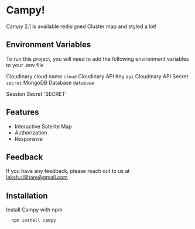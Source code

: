 # Campy!
Campy 2.1 is available redisigned Cluster map and styled a lot!


## Environment Variables

To run this project, you will need to add the following environment variables to your .env file

Cloudinary cloud name
`cloud` 
Cloudinary API Key
`api`
Cloudinary API Secret 
`secret`
MongoDB Database `database`

Session Secret 'SECRET'
## Features

- Interactive Satelite Map
- Authorization
- Responsive 



  
## Feedback

If you have any feedback, please reach out to us at laksh.r.lilhare@gmail.com



  
## Installation

Install Campy with npm

```bash
  npm install campy
```
